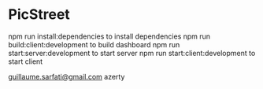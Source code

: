 # PicStreet
npm run install:dependencies to install dependencies
npm run build:client:development to build dashboard
npm run start:server:development to start server
npm run start:client:development to start client

guillaume.sarfati@gmail.com
azerty

